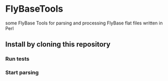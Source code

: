 # FlyBaseTools
some FlyBase Tools for parsing and processing FlyBase flat files written in Perl

## Install by cloning this repository

### Run tests

### Start parsing
